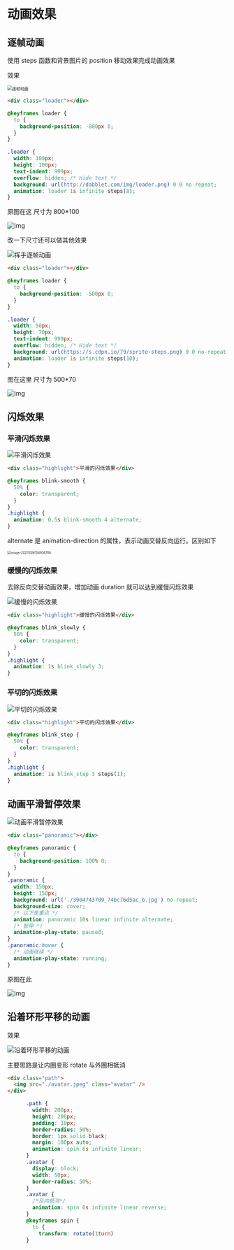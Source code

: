 # 动画效果

## 逐帧动画

使用 steps 函数和背景图片的 position 移动效果完成动画效果

效果

<img src="../assets/逐帧动画.gif" alt="逐帧动画" style="zoom:67%;" />

```html
<div class="loader"></div>
```

```css
@keyframes loader {
  to {
    background-position: -800px 0;
  }
}

.loader {
  width: 100px;
  height: 100px;
  text-indent: 999px;
  overflow: hidden; /* Hide text */
  background: url(http://dabblet.com/img/loader.png) 0 0 no-repeat;
  animation: loader 1s infinite steps(8);
}
```

原图在这 尺寸为 800\*100

![img](../assets/loader.png)

改一下尺寸还可以做其他效果

![挥手逐帧动画](../assets/挥手逐帧动画.gif)

```html
<div class="loader"></div>
```

```css
@keyframes loader {
  to {
    background-position: -500px 0;
  }
}

.loader {
  width: 50px;
  height: 70px;
  text-indent: 999px;
  overflow: hidden; /* Hide text */
  background: url(https://s.cdpn.io/79/sprite-steps.png) 0 0 no-repeat;
  animation: loader 1s infinite steps(10);
}
```

图在这里 尺寸为 500\*70

![img](../assets/sprite-steps.png)

## 闪烁效果

### 平滑闪烁效果

![平滑闪烁效果](../assets/平滑闪烁效果.gif)

```html
<div class="highlight">平滑的闪烁效果</div>
```

```css
@keyframes blink-smooth {
  50% {
    color: transparent;
  }
}
.highlight {
  animation: 0.5s blink-smooth 4 alternate;
}
```

alternate 是 animation-direction 的属性，表示动画交替反向运行。区别如下

<img src="../assets/image-20211008154936786.png" alt="image-20211008154936786" style="zoom:50%;" />

### 缓慢的闪烁效果

去除反向交替动画效果，增加动画 duration 就可以达到缓慢闪烁效果

![缓慢的闪烁效果](../assets/缓慢的闪烁效果.gif)

```html
<div class="highlight">缓慢的闪烁效果</div>
```

```css
@keyframes blink_slowly {
  50% {
    color: transparent;
  }
}
.highlight {
  animation: 1s blink_slowly 3;
}
```

### 平切的闪烁效果

![平切的闪烁效果](../assets/平切的闪烁效果.gif)

```html
<div class="highlight">平切的闪烁效果</div>
```

```css
@keyframes blink_step {
  50% {
    color: transparent;
  }
}
.highlight {
  animation: 1s blink_step 3 steps(1);
}
```

## 动画平滑暂停效果

![动画平滑暂停效果](../assets/动画平滑暂停效果.gif)

```html
<div class="panoramic"></div>
```

```css
@keyframes panoramic {
  to {
    background-position: 100% 0;
  }
}
.panoramic {
  width: 150px;
  height: 150px;
  background: url('./3904743709_74bc76d5ac_b.jpg') no-repeat;
  background-size: cover;
  /* 以下是重点 */
  animation: panoramic 10s linear infinite alternate;
  /* 暂停 */
  animation-play-state: paused;
}
.panoramic:hover {
  /* 动画继续 */
  animation-play-state: running;
}
```

原图在此

![img](../assets/3904743709_74bc76d5ac_b.jpg)

## 沿着环形平移的动画

效果

![沿着环形平移的动画](../assets/沿着环形平移的动画.gif)

主要思路是让内圈变形 rotate 与外圈相抵消

```html
<div class="path">
  <img src="./avatar.jpeg" class="avatar" />
</div>
```

```css
      .path {
        width: 200px;
        height: 200px;
        padding: 10px;
        border-radius: 50%;
        border: 1px solid black;
        margin: 100px auto;
        animation: spin 6s infinite linear;
      }
      .avatar {
        display: block;
        width: 50px;
        border-radius: 50%;
      }
      .avatar {
        /*反向抵消*/
        animation: spin 6s infinite linear reverse;
      }
      @keyframes spin {
        to {
          transform: rotate(1turn)
      }
```
